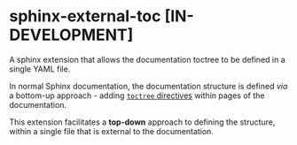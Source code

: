 # sphinx-external-toc [IN-DEVELOPMENT]

A sphinx extension that allows the documentation toctree to be defined in a single YAML file.

In normal Sphinx documentation, the documentation structure is defined *via* a bottom-up approach - adding [`toctree` directives](https://www.sphinx-doc.org/en/master/usage/restructuredtext/directives.html#table-of-contents) within pages of the documentation.

This extension facilitates a **top-down** approach to defining the structure, within a single file that is external to the documentation.

```{tableofcontents}
```

